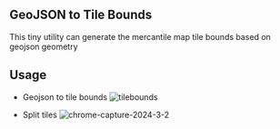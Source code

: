 ## GeoJSON to Tile Bounds

This tiny utility can generate the mercantile map tile bounds based on geojson geometry

## Usage

- Geojson to tile bounds 
![tilebounds](https://github.com/kshitijrajsharma/geojson2tilebounds/assets/36752999/7a1f8389-1fed-4852-8d42-a4eebf685f53)


- Split tiles 
![chrome-capture-2024-3-2](https://github.com/kshitijrajsharma/geojson2tilebounds/assets/36752999/1e41abeb-0ce1-463b-82df-9649646bd49d)


